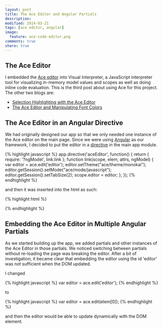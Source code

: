 ```yaml
---
layout: post
title: The Ace Editor and Angular Partials
description: 
modified: 2014-03-21
tags: [ace editor, angular]
image:
  feature: ace-code-editor.png
comments: true
share: true
---
```


## The Ace Editor
I embedded the [Ace editor](http://ace.c9.io/#nav=about) into Visual Interpreter, a JavaScript interpreter tool for visualizing in-memory model values and scopes as well as doing inline code evaluation.  This is the third post about using Ace for this project.  The other two blogs are:

* [Selection Highlighting with the Ace Editor](http://jgpettibone.github.io/ace-selection-highlighting/)
* [The Ace Editor and Manipulating Font Colors](http://jgpettibone.github.io/ace-and-manipulating-font-colors/)

## The Ace Editor in an Angular Directive
We had originally designed our app so that we only needed one instance of the Ace editor on the main page.  Since we were using [Angular](http://angularjs.org/) as our framework, I decided to put the editor in a [directive](http://docs.angularjs.org/guide/directive) in the main app module.    

{% highlight javascript %}
app.directive('aceEditor', function() {
  return {
    require: '?ngModel',
    link:link
  };
  function link(scope, elem, attrs, ngModel) {
    var editor = ace.edit('editor');
    editor.setTheme("ace/theme/monokai");
    editor.getSession().setMode("ace/mode/javascript");
    editor.getSession().setTabSize(2);
    scope.editor = editor;
  };
});
{% endhighlight %}

and then it was inserted into the html as such:

{% highlight html %}
<div id='editor' ace-editor ng-model='codeText'></div>
{% endhighlight %}

## Embedding the Ace Editor in Multiple Angular Partials
As we started building up the app, we added partials and other instances of the Ace Editor in those partials.  We noticed switching between partials without re-loading the page was breaking the editor.  After a bit of investigation, it became clear that embedding the editor using the id 'editor' was not sufficient when the DOM updated.  

I changed 

{% highlight javascript %}
    var editor = ace.edit('editor');
{% endhighlight %}

to

{% highlight javascript %}
    var editor = ace.edit(elem[0]);
{% endhighlight %}

and then the editor would be able to update dynamically with the DOM element.
